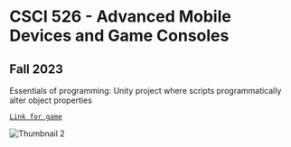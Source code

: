 # CSCI 526 - Advanced Mobile Devices and Game Consoles
## Fall 2023
  
Essentials of programming: Unity project where scripts programmatically alter object properties  

[`Link for game`](https://play.unity.com/mg/other/essentials-of-programming-in-unity)  

![Thumbnail 2](https://github.com/vasvi1203/CSCI-526/blob/main/Assignment-1/Thumbnail2.jpg)
